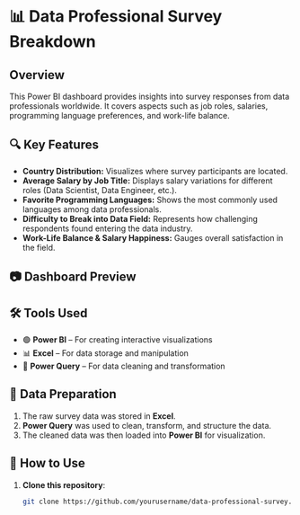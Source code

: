 # 📊 Data Professional Survey Breakdown

## Overview  
This Power BI dashboard provides insights into survey responses from data professionals worldwide. It covers aspects such as job roles, salaries, programming language preferences, and work-life balance.

## 🔍 Key Features  
- **Country Distribution:** Visualizes where survey participants are located.  
- **Average Salary by Job Title:** Displays salary variations for different roles (Data Scientist, Data Engineer, etc.).  
- **Favorite Programming Languages:** Shows the most commonly used languages among data professionals.  
- **Difficulty to Break into Data Field:** Represents how challenging respondents found entering the data industry.  
- **Work-Life Balance & Salary Happiness:** Gauges overall satisfaction in the field.  

## 📷 Dashboard Preview  


## 🛠 Tools Used  
- 🟢 **Power BI** – For creating interactive visualizations  
- 📊 **Excel** – For data storage and manipulation  
- 🔄 **Power Query** – For data cleaning and transformation  

## 📂 Data Preparation  
1. The raw survey data was stored in **Excel**.  
2. **Power Query** was used to clean, transform, and structure the data.  
3. The cleaned data was then loaded into **Power BI** for visualization.  

## 🚀 How to Use  
1. **Clone this repository**:  
   ```bash
   git clone https://github.com/yourusername/data-professional-survey.git
